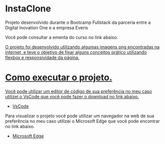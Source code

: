 <h1>InstaClone</h1>

<p>Projeto desenvolvido durante o Bootcamp Fullstack da parceria entre a Digital 
Inovation One e a empresa Everis</p>

<p>Você pode consultar a ementa do curso no link abaixo.</p>

<a href="https://web.digitalinnovation.one/track/everis-fullstack-developer">

<p>O projeto foi desenvolvido utilizando algumas imagens png encontradas na internet,
e teve o objetivo de fixar alguns conceitos prático utilizando flexbox e responsividade da página. </p>

<h1>Como executar o projeto.</h1>

<p>Você pode utilizar um editor de código de sua preferência no meu caso utilizei o VsCode que você pode fazer o download no link abaixo.</p>

<ul>
    <li><a href="https://code.visualstudio.com/Download">VsCode</a></li>
</ul>

<p>Para visualizar o projeto você pode utilizar um navegador na web de sua preferência no meu caso utilizei o 
Microsoft Edge que você pode encontrar no link abaixo.</p>

<ul>
    <li><a href="https://www.microsoft.com/pt-br/edge">Microsoft Edge</a></li>
</ul>